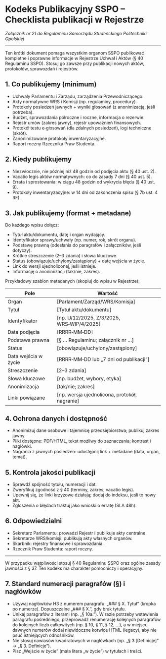 # Kodeks Publikacyjny SSPO – Checklista publikacji w Rejestrze

*Załącznik nr 21 do Regulaminu Samorządu Studenckiego Politechniki Opolskiej*

---

Ten krótki dokument pomaga wszystkim organom SSPO publikować kompletne i poprawne informacje w Rejestrze Uchwał i Aktów (§ 40 Regulaminu SSPO). Stosuj go zawsze przy publikacji nowych aktów, protokołów, sprawozdań i rejestrów.

## 1. Co publikujemy (minimum)
- Uchwały Parlamentu i Zarządu, zarządzenia Przewodniczącego.
- Akty normatywne WRS i Komisji (np. regulaminy, procedury).
- Protokoły posiedzeń jawnych + wyniki głosowań (z anonimizacją, jeśli potrzeba).
- Budżet, sprawozdania półroczne i roczne, informacja o rezerwie.
- Rejestr umów (zakres jawny), rejestr upoważnień finansowych.
- Protokół testu e‑głosowań (dla zdalnych posiedzeń), logi techniczne (skrót).
- Zanonimizowane protokoły inwentaryzacyjne.
- Raport roczny Rzecznika Praw Studenta.

## 2. Kiedy publikujemy
- Niezwłocznie, nie później niż 48 godzin od podjęcia aktu (§ 40 ust. 2).
- Vacatio legis aktów normatywnych: co do zasady 7 dni (§ 40 ust. 5).
- Errata i sprostowania: w ciągu 48 godzin od wykrycia błędu (§ 40 ust. 9).
- Protokoły inwentaryzacyjne: w 14 dni od zakończenia spisu (§ 7b ust. 4 RF).

## 3. Jak publikujemy (format + metadane)
Do każdego wpisu dołącz:
- Tytuł aktu/dokumentu, datę i organ wydający.
- Identyfikator sprawy/uchwały (np. numer, rok, skrót organu).
- Podstawę prawną (odesłania do paragrafów i załączników, jeśli dotyczy).
- Krótkie streszczenie (2–3 zdania) i słowa kluczowe.
- Status (obowiązuje/uchylony/zastąpiony) + datę wejścia w życie.
- Link do wersji ujednoliconej, jeśli istnieje.
- Informację o anonimizacji (tak/nie, zakres).

Przykładowy szablon metadanych (skopiuj do wpisu w Rejestrze):

| Pole | Wartość |
| --- | --- |
| Organ | [Parlament/Zarząd/WRS/Komisja] |
| Tytuł | [Tytuł aktu/dokumentu] |
| Identyfikator | [np. U/12/2025, Z/3/2025, WRS‑WIP/4/2025] |
| Data podjęcia | [RRRR‑MM‑DD] |
| Podstawa prawna | [§ … Regulaminu; załącznik nr …] |
| Status | [obowiązuje/uchylony/zastąpiony] |
| Data wejścia w życie | [RRRR‑MM‑DD lub „7 dni od publikacji”] |
| Streszczenie | [2–3 zdania] |
| Słowa kluczowe | [np. budżet, wybory, etyka] |
| Anonimizacja | [tak/nie; zakres] |
| Linki powiązane | [np. wersja ujednolicona, protokół, nagranie] |

## 4. Ochrona danych i dostępność
- Anonimizuj dane osobowe i tajemnicę przedsiębiorstwa; publikuj zakres jawny.
- Pliki dostępne: PDF/HTML, tekst możliwy do zaznaczania; kontrast i nagłówki.
- Nagrania z jawnych posiedzeń: udostępnij link + metadane (data, organ, temat).

## 5. Kontrola jakości publikacji
- Sprawdź spójność tytułu, numeracji i dat.
- Zweryfikuj zgodność z § 40 (terminy, zakres, vacatio legis).
- Upewnij się, że linki krzyżowe działają; dodaj do indeksu, jeśli to nowy akt.
- Zgłoszenia o błędach traktuj jako wnioski o erratę (SLA 48h).

## 6. Odpowiedzialni
- Sekretarz Parlamentu: prowadzi Rejestr i publikuje akty centralne.
- Sekretarze WRS/komisji: publikują akty własnych organów.
- Skarbnik: rejestry finansowe i sprawozdania.
- Rzecznik Praw Studenta: raport roczny.

---
W przypadku wątpliwości stosuj § 40 Regulaminu SSPO oraz ogólne zasady jawności z § 37. Ten kodeks ma charakter pomocniczy i operacyjny.

## 7. Standard numeracji paragrafów (§) i nagłówków

- Używaj nagłówków H3 z numerem paragrafu: „### § X. Tytuł” (kropka po numerze). Dopuszczalne „### § X.”, gdy brak tytułu.
- Unikaj paragrafów z literami (np. „§ 10a.”). W razie potrzeby wstawienia paragrafu pośredniego, przeprowadź renumerację kolejnych paragrafów do kolejnych liczb całkowitych (np. § 10, § 11, § 12, …), a w miejscu dawnych numerów dodaj niewidoczne kotwice HTML (legacy), aby nie psuć istniejących odnośników.
- Nie stosuj nawiasów kwadratowych w nagłówkach (np. „§ 3 [Definicje]” → „§ 3. Definicje”).
- Pisz „Wejście w życie” (mała litera „w życie”) w tytułach i treści.
